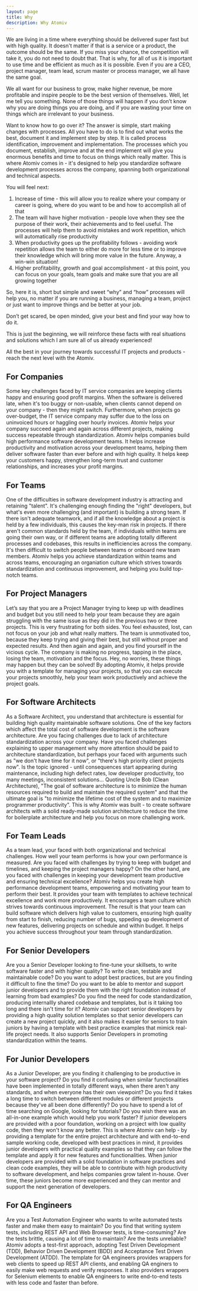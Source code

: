 ```yaml
---
layout: page
title: Why
description: Why Atomiv
---
```


<!-- TODO: VC: I think this is now redudant because we already have the Why at the top -->
<!--
Why should every company have processes?
-->

<!-- TODO: VC: Check with TG if we will have this -->

<!--
(warning: if you are running or working in a company who has no space for improvement and working with a highly self-organized team, standardized process and software solutions, feel free to skip it, you already know what to do.) 
- ovo je opciono totalno, cilj je bio da ova recenica predstavi idealan scenario i kompaniju, koja realno ne postoji, sto znaci da su procesi potrebni svima
-->




<p>We are living in a time where everything should be delivered super fast but with high quality. It doesn't matter if that is a service or a product, the outcome should be the same. If you miss your chance, the competition will take it, you do not need to doubt that. That is why, for all of us it is important to use time and be efficient as much as it is possible. Even if you are a CEO, project manager, team lead, scrum master or process manager, we all have the same goal.</p>

<p>We all want for our business to grow, make higher revenue, be more profitable and inspire people to be the best version of themselves. Well, let me tell you something. None of those things will happen if you don’t know why you are doing things you are doing, and if you are wasting your time on things which are irrelevant to your business.</p>

<p>Want to know how to go over it? The answer is simple, start making changes with processes. All you have to do is to find out what works the best, document it and implement step by step. It is called process identification, improvement and implementation. The processes which you document, establish, improve and at the end implement will give you enormous benefits and time to focus on things which really matter. This is where Atomiv comes in - it's designed to help you standardize software development processes across the company, spanning both organizational and technical aspects.</p>

<p>You will feel next:</p>

1. Increase of time -  this will allow you to realize where your company or career is going, where do you want to be and how to accomplish all of that
2. The team will have higher motivation - people love when they see the purpose of their work, their achievements and to feel useful. The processes will help them to avoid mistakes and work repetition, which will automatically rise productivity 
3. When productivity goes up the profitability follows -  avoiding work repetition allows the team to either do more for less time or to improve their knowledge which will bring more value in the future. Anyway, a win-win situation! 
4. Higher profitability, growth and goal accomplishment - at this point, you can focus on your goals, team goals and make sure that you are all growing together 

So, here it is, short but simple and sweet “why” and “how” processes will help you, no matter if you are running a business, managing a team, project or just want to improve things and be better at your job.

Don’t get scared, be open minded, give your best and find your way how to do it.

This is just the beginning, we will reinforce these facts with real situations and solutions which I am sure all of us already experienced!

All the best in your journey towards successful IT projects and products - reach the next level with the Atomiv.



<!-- (note:  add option where company or people tried this) -->

<!-- (note: add team productivity in previous paragraph) -->

<!--
(note: include Atomiv, how we are doing that and what we are offering)
-->

<!-- TODO: VC: Review with TG, this was previously inside the project management section but I moved it up here because I think it's common for the rest as well, but anyway we can discuss -->


<h2>For Companies</h2>

<p>Some key challenges faced by IT service companies are keeping clients happy and ensuring good profit margins. When the software is delivered late, when it's too buggy or non-usable, when clients cannot depend on your company - then they might switch. Furthermore, when projects go over-budget, the IT service company may suffer due to the loss on uninvoiced hours or haggling over hourly invoices.  Atomiv helps your company succeed again and again across different projects, making success repeatable through standardization. Atomiv helps companies build high performance software development teams. It helps increase productivity and motivation across your development teams, helping them deliver software faster than ever before and with high quality. It helps keep your customers happy, strengthen long-term trust and customer relationships, and increases your profit margins.</p>

<h2>For Teams</h2>

<p>One of the difficulties in software development industry is attracting and retaining "talent". It's challenging enough finding the "right" developers, but what's even more challenging (and important) is building a strong team. If there isn't adequate teamwork, and if all the knowledge about a project is held by a few individuals, this causes the key-man risk in projects. If there aren't common standards held by the team, if individuals within teams are going their own way, or if different teams are adopting totally different processes and codebases, this results in inefficiencies across the company. It's then difficult to switch people between teams or onboard new team members. Atomiv helps you achieve standardization within teams and across teams, encouraging an organiation culture which strives towards standardization and continuous improvement, and helping you build top-notch teams.</p>

<!-- TODO: TG -->
<!--
## For CEO 
-->

<h2>For Project Managers</h2>

<p>Let’s say that you are a Project Manager trying to keep up with deadlines and budget but you still need to help your team because they are again struggling with the same issue as they did in the previous two or three projects. This is very frustrating for both sides. You feel exhausted, lost, can not focus on your job and what really matters. The team is unmotivated too, because they keep trying and giving their best, but still without proper and expected results. And then again and again, and you find yourself in the vicious cycle.  The company is making no progress, tapping in the place, losing the team, motivation and the focus. Hey, no worries, these things may happen but they can be solved! By adopting Atomiv, it helps provide you with a template for managing your projects, so that you can execute your projects smoothly, help your team work productively and achieve the project goals.</p>

<h2>For Software Architects</h2>

<p>As a Software Architect, you understand that architecture is essential for building high quality maintainable software solutions. One of the key factors which affect the total cost of software development is the software architecture. Are you facing challenges due to lack of architecture standardization across your company. Have you faced challenges explaining to upper management why more attention should be paid to architecture standardization, but perhaps your faced with arguments such as "we don't have time for it now", or "there's high priority client projects now". Is the topic ignored - until consequences start appearing during maintenance, including high defect rates, low developer productivity, too many meetings, inconsistent solutions... Quoting Uncle Bob (Clean Architecture), "The goal of software architecture is to minimize the human resources required to build and maintain the required system" and that the ultimate goal is "to minimize the lifetime cost of the system and to maximize programmer productivity". This is why Atomiv was built - to create software architects with a solid ready-made solution architecture to reduce the time for boilerplate architecture and help you focus on more challenging work. </p>

<h2>For Team Leads</h2>

<p>As a team lead, your faced with both organizational and technical challenges. How well your team performs is how your own performance is measured. Are you faced with challenges by trying to keep with budget and timelines, and keeping the project managers happy? On the other hand, are you faced with challenges in keeping your development team productive and ensuring technical excellence? Atomiv helps you create high performance development teams, empowering and motivating your team to perform their best. It provides your team with templates to achieve technical excellence and work more productively. It encourages a team culture which strives towards continuous improvement. The result is that your team can build software which delivers high value to customers, ensuring high quality from start to finish, reducing number of bugs, sppeding up development of new features, delivering projects on schedule and within budget. It helps you achieve success throughout your team through standardization.</p>

<h2>For Senior Developers</h2>

<p>Are you a Senior Developer looking to fine-tune your skillsets, to write software faster and with higher quality? To write clean, testable and maintainable code? Do you want to adopt best practices, but are you finding it difficult to fine the time? Do you want to be able to mentor and support junior developers and to provide them with the right foundation instead of learning from bad examples? Do you find the need for code standardization, producing internallly shared codebase and templates, but is it taking too long and there isn't time for it? Atomiv can support senior developers by providing a high quality solution templates so that senior developers can create a new project quickly, and it also makes it easier for seniors to train juniors by having a template with best practice examples that mimick real-life project needs. It also supports Senior Developers in promoting standardization within the teams.</p>

<h2>For Junior Developers</h2>

<p>As a Junior Developer, are you finding it challenging to be productive in your software project? Do you find it confusing when similar functionalities have been implemented in totally different ways, when there aren't any standards, and when everyone has their own viewpoint? Do you find it takes a long time to switch between different modules or different projects because they've all been done differently? Do you have to spend a lot of time searching on Google, looking for tutorials? Do you wish there was an all-in-one example which would help you work faster? If junior developers are provided with a poor foundation, working on a project with low quality code, then they won't know any better. This is where Atomiv can help - by providing a template for the entire project architecture and with end-to-end sample working code, developed with best practices in mind, it provides junior developers with practical quality examples so that they can follow the template and apply it for new features and functionalities. When junior developers are provided with a solid foundation in software practices and clean code examples, they will be able to contribute with high productivity to software development, and helps companies grow talent in-house.  Over time, these juniors become more experienced and they can mentor and support the next generation of developers.</p>

<h2>For QA Engineers</h2>

<p>Are you a Test Automation Engineer who wants to write automated tests faster and make them easy to maintain? Do you find that writing system tests, including REST API and Web Browser tests, is time-consuming? Are the tests brittle, causing a lot of time to maintain? Are the tests unreliable? Atomiv adopts a test-first approach, adopting Test Driven Development (TDD), Behavior Driven Development (BDD) and Acceptance Test Driven Development (ATDD). The template for QA engineers provides wrappers for web clients to speed up REST API clients, and enabling QA enginers to easily make web requests and verify responses. It also providers wrappers for Selenium elements to enable QA engineers to write end-to-end tests with less code and faster than before.</p>



<!--

TODO: VC






## For Architects



One of the key challenges in software development is the overall productivity of the development team and consequently - the total cost of ownership, i.e. cost of development and cost of maintenance. 

Q Architectural decisions are the “big” decisions which affect the structure of the software solution and which later become apparent when we analyze developer productivity, particularly during software maintenance.



As a software architect, Atomiv will help you build products with a solid architecture:

Atomiv was envisioned to help you design and implement high quality architectures for software projects and products. Atomiv provides a templated solution architecture based on well-known best practices in clean architecture.

This enables software teams to achieve the following:

* Decrease overall development and maintenance costs
* Enable high level of testability and high quality level
* Provide a standardized foundation for software development teams


-->